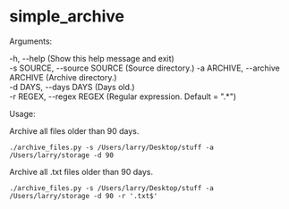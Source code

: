 # simple_archive

Arguments:

-h, --help (Show this help message and exit)  
-s SOURCE, --source SOURCE (Source directory.) 
-a ARCHIVE, --archive ARCHIVE (Archive directory.)  
-d DAYS, --days DAYS  (Days old.)   
-r REGEX, --regex REGEX (Regular expression. Default = ".*")  


Usage:

Archive all files older than 90 days.
```
./archive_files.py -s /Users/larry/Desktop/stuff -a /Users/larry/storage -d 90
```
Archive all .txt files older than 90 days.
```
./archive_files.py -s /Users/larry/Desktop/stuff -a /Users/larry/storage -d 90 -r '.txt$'
```
